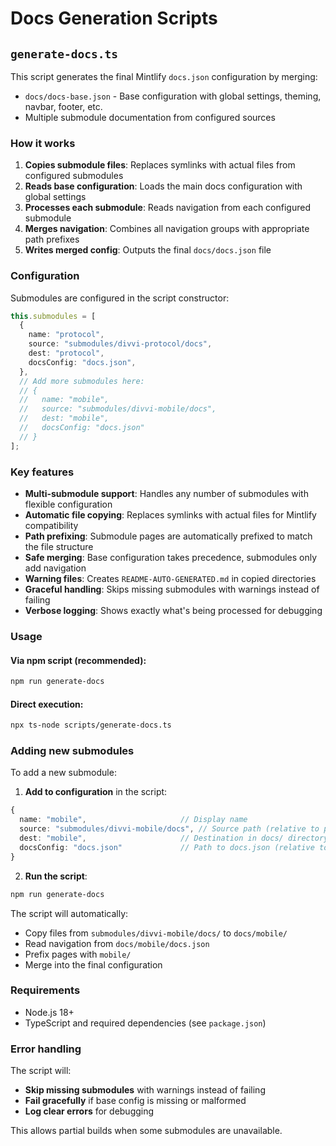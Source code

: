 # Docs Generation Scripts

## `generate-docs.ts`

This script generates the final Mintlify `docs.json` configuration by merging:

- `docs/docs-base.json` - Base configuration with global settings, theming, navbar, footer, etc.
- Multiple submodule documentation from configured sources

### How it works

1. **Copies submodule files**: Replaces symlinks with actual files from configured submodules
2. **Reads base configuration**: Loads the main docs configuration with global settings
3. **Processes each submodule**: Reads navigation from each configured submodule
4. **Merges navigation**: Combines all navigation groups with appropriate path prefixes
5. **Writes merged config**: Outputs the final `docs/docs.json` file

### Configuration

Submodules are configured in the script constructor:

```typescript
this.submodules = [
  {
    name: "protocol",
    source: "submodules/divvi-protocol/docs",
    dest: "protocol",
    docsConfig: "docs.json",
  },
  // Add more submodules here:
  // {
  //   name: "mobile",
  //   source: "submodules/divvi-mobile/docs",
  //   dest: "mobile",
  //   docsConfig: "docs.json"
  // }
];
```

### Key features

- **Multi-submodule support**: Handles any number of submodules with flexible configuration
- **Automatic file copying**: Replaces symlinks with actual files for Mintlify compatibility
- **Path prefixing**: Submodule pages are automatically prefixed to match the file structure
- **Safe merging**: Base configuration takes precedence, submodules only add navigation
- **Warning files**: Creates `README-AUTO-GENERATED.md` in copied directories
- **Graceful handling**: Skips missing submodules with warnings instead of failing
- **Verbose logging**: Shows exactly what's being processed for debugging

### Usage

#### Via npm script (recommended):

```bash
npm run generate-docs
```

#### Direct execution:

```bash
npx ts-node scripts/generate-docs.ts
```

### Adding new submodules

To add a new submodule:

1. **Add to configuration** in the script:

```typescript
{
  name: "mobile",                     // Display name
  source: "submodules/divvi-mobile/docs", // Source path (relative to project root)
  dest: "mobile",                     // Destination in docs/ directory
  docsConfig: "docs.json"             // Path to docs.json (relative to source)
}
```

2. **Run the script**:

```bash
npm run generate-docs
```

The script will automatically:

- Copy files from `submodules/divvi-mobile/docs/` to `docs/mobile/`
- Read navigation from `docs/mobile/docs.json`
- Prefix pages with `mobile/`
- Merge into the final configuration

### Requirements

- Node.js 18+
- TypeScript and required dependencies (see `package.json`)

### Error handling

The script will:

- **Skip missing submodules** with warnings instead of failing
- **Fail gracefully** if base config is missing or malformed
- **Log clear errors** for debugging

This allows partial builds when some submodules are unavailable.
